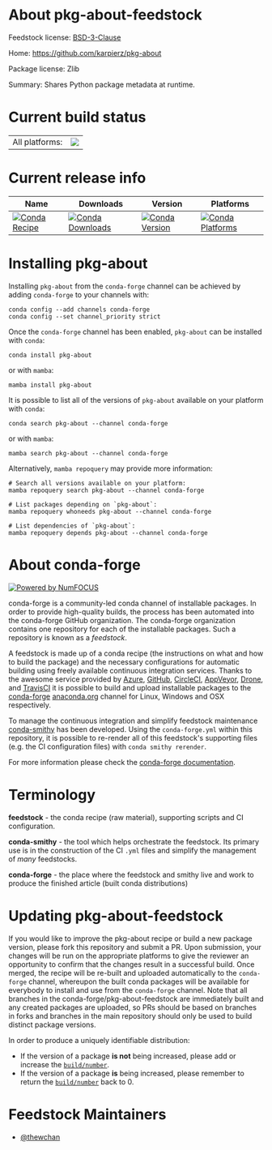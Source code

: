 About pkg-about-feedstock
=========================

Feedstock license: [BSD-3-Clause](https://github.com/conda-forge/pkg-about-feedstock/blob/main/LICENSE.txt)

Home: https://github.com/karpierz/pkg-about

Package license: Zlib

Summary: Shares Python package metadata at runtime.

Current build status
====================


<table><tr><td>All platforms:</td>
    <td>
      <a href="https://dev.azure.com/conda-forge/feedstock-builds/_build/latest?definitionId=22753&branchName=main">
        <img src="https://dev.azure.com/conda-forge/feedstock-builds/_apis/build/status/pkg-about-feedstock?branchName=main">
      </a>
    </td>
  </tr>
</table>

Current release info
====================

| Name | Downloads | Version | Platforms |
| --- | --- | --- | --- |
| [![Conda Recipe](https://img.shields.io/badge/recipe-pkg--about-green.svg)](https://anaconda.org/conda-forge/pkg-about) | [![Conda Downloads](https://img.shields.io/conda/dn/conda-forge/pkg-about.svg)](https://anaconda.org/conda-forge/pkg-about) | [![Conda Version](https://img.shields.io/conda/vn/conda-forge/pkg-about.svg)](https://anaconda.org/conda-forge/pkg-about) | [![Conda Platforms](https://img.shields.io/conda/pn/conda-forge/pkg-about.svg)](https://anaconda.org/conda-forge/pkg-about) |

Installing pkg-about
====================

Installing `pkg-about` from the `conda-forge` channel can be achieved by adding `conda-forge` to your channels with:

```
conda config --add channels conda-forge
conda config --set channel_priority strict
```

Once the `conda-forge` channel has been enabled, `pkg-about` can be installed with `conda`:

```
conda install pkg-about
```

or with `mamba`:

```
mamba install pkg-about
```

It is possible to list all of the versions of `pkg-about` available on your platform with `conda`:

```
conda search pkg-about --channel conda-forge
```

or with `mamba`:

```
mamba search pkg-about --channel conda-forge
```

Alternatively, `mamba repoquery` may provide more information:

```
# Search all versions available on your platform:
mamba repoquery search pkg-about --channel conda-forge

# List packages depending on `pkg-about`:
mamba repoquery whoneeds pkg-about --channel conda-forge

# List dependencies of `pkg-about`:
mamba repoquery depends pkg-about --channel conda-forge
```


About conda-forge
=================

[![Powered by
NumFOCUS](https://img.shields.io/badge/powered%20by-NumFOCUS-orange.svg?style=flat&colorA=E1523D&colorB=007D8A)](https://numfocus.org)

conda-forge is a community-led conda channel of installable packages.
In order to provide high-quality builds, the process has been automated into the
conda-forge GitHub organization. The conda-forge organization contains one repository
for each of the installable packages. Such a repository is known as a *feedstock*.

A feedstock is made up of a conda recipe (the instructions on what and how to build
the package) and the necessary configurations for automatic building using freely
available continuous integration services. Thanks to the awesome service provided by
[Azure](https://azure.microsoft.com/en-us/services/devops/), [GitHub](https://github.com/),
[CircleCI](https://circleci.com/), [AppVeyor](https://www.appveyor.com/),
[Drone](https://cloud.drone.io/welcome), and [TravisCI](https://travis-ci.com/)
it is possible to build and upload installable packages to the
[conda-forge](https://anaconda.org/conda-forge) [anaconda.org](https://anaconda.org/)
channel for Linux, Windows and OSX respectively.

To manage the continuous integration and simplify feedstock maintenance
[conda-smithy](https://github.com/conda-forge/conda-smithy) has been developed.
Using the ``conda-forge.yml`` within this repository, it is possible to re-render all of
this feedstock's supporting files (e.g. the CI configuration files) with ``conda smithy rerender``.

For more information please check the [conda-forge documentation](https://conda-forge.org/docs/).

Terminology
===========

**feedstock** - the conda recipe (raw material), supporting scripts and CI configuration.

**conda-smithy** - the tool which helps orchestrate the feedstock.
                   Its primary use is in the construction of the CI ``.yml`` files
                   and simplify the management of *many* feedstocks.

**conda-forge** - the place where the feedstock and smithy live and work to
                  produce the finished article (built conda distributions)


Updating pkg-about-feedstock
============================

If you would like to improve the pkg-about recipe or build a new
package version, please fork this repository and submit a PR. Upon submission,
your changes will be run on the appropriate platforms to give the reviewer an
opportunity to confirm that the changes result in a successful build. Once
merged, the recipe will be re-built and uploaded automatically to the
`conda-forge` channel, whereupon the built conda packages will be available for
everybody to install and use from the `conda-forge` channel.
Note that all branches in the conda-forge/pkg-about-feedstock are
immediately built and any created packages are uploaded, so PRs should be based
on branches in forks and branches in the main repository should only be used to
build distinct package versions.

In order to produce a uniquely identifiable distribution:
 * If the version of a package **is not** being increased, please add or increase
   the [``build/number``](https://docs.conda.io/projects/conda-build/en/latest/resources/define-metadata.html#build-number-and-string).
 * If the version of a package **is** being increased, please remember to return
   the [``build/number``](https://docs.conda.io/projects/conda-build/en/latest/resources/define-metadata.html#build-number-and-string)
   back to 0.

Feedstock Maintainers
=====================

* [@thewchan](https://github.com/thewchan/)

